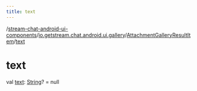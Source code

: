 ```yaml
---
title: text
---
```

/[stream-chat-android-ui-components](../../index.md)/[io.getstream.chat.android.ui.gallery](../index.md)/[AttachmentGalleryResultItem](index.md)/[text](text.md)  
  
  
  
# text  
val [text](text.md): [String](https://kotlinlang.org/api/latest/jvm/stdlib/kotlin/-string/index.html)? = null
